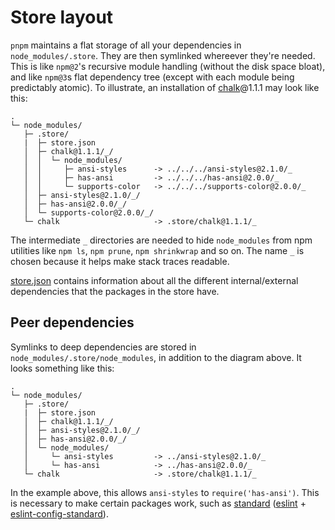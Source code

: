 # Store layout

`pnpm` maintains a flat storage of all your dependencies in `node_modules/.store`. They are then symlinked whereever they're needed.
This is like `npm@2`'s recursive module handling (without the disk space bloat), and like `npm@3`s flat dependency tree (except with each module being predictably atomic).
To illustrate, an installation of [chalk][]@1.1.1 may look like this:

```
.
└─ node_modules/
   ├─ .store/
   |  ├─ store.json
   │  ├─ chalk@1.1.1/_/
   │  │  └─ node_modules/
   │  │     ├─ ansi-styles      -> ../../../ansi-styles@2.1.0/_
   │  │     ├─ has-ansi         -> ../../../has-ansi@2.0.0/_
   │  │     └─ supports-color   -> ../../../supports-color@2.0.0/_
   │  ├─ ansi-styles@2.1.0/_/
   │  ├─ has-ansi@2.0.0/_/
   │  └─ supports-color@2.0.0/_/
   └─ chalk                     -> .store/chalk@1.1.1/_
```

The intermediate `_` directories are needed to hide `node_modules` from npm utilities like `npm ls`, `npm prune`, `npm shrinkwrap` and so on. The name `_` is chosen because it helps make stack traces readable.

[store.json](store-json.md) contains information about all the different internal/external dependencies that the packages in the store have.

[chalk]: https://github.com/chalk/chalk

## Peer dependencies

Symlinks to deep dependencies are stored in `node_modules/.store/node_modules`, in addition to the diagram above. It looks something like this:

```
.
└─ node_modules/
   ├─ .store/
   |  ├─ store.json
   │  ├─ chalk@1.1.1/_/
   │  ├─ ansi-styles@2.1.0/_/
   │  ├─ has-ansi@2.0.0/_/
   │  └─ node_modules/
   │     └─ ansi-styles         -> ../ansi-styles@2.1.0/_
   │     └─ has-ansi            -> ../has-ansi@2.0.0/_
   └─ chalk                     -> .store/chalk@1.1.1/_
```

In the example above, this allows `ansi-styles` to `require('has-ansi')`. This is necessary to make certain packages work, such as [standard][] ([eslint][] + [eslint-config-standard][]).

[standard]: https://github.com/feross/standard
[eslint]: http://eslint.org/
[eslint-config-standard]: https://github.com/feross/eslint-config-standard
